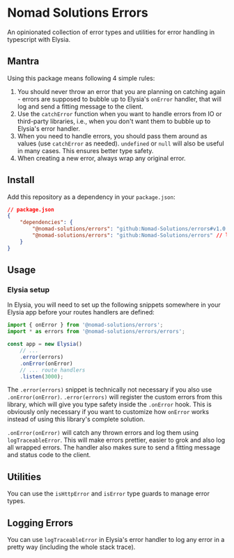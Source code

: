 # Nomad Solutions Errors
An opinionated collection of error types and utilities for error handling in typescript with Elysia.

## Mantra
Using this package means following 4 simple rules:

1. You should never throw an error that you are planning on catching again - errors are supposed to bubble up to Elysia's `onError` handler, that will log and send a fitting message to the client.
2. Use the `catchError` function when you want to handle errors from IO or third-party libraries, i.e., when you don't want them to bubble up to Elysia's error handler.
3. When you need to handle errors, you should pass them around as values (use `catchError` as needed). `undefined` or `null` will also be useful in many cases. This ensures better type safety.
4. When creating a new error, always wrap any original error.

## Install
Add this repository as a dependency in your `package.json`:

```json
// package.json
{
	"dependencies": {
		"@nomad-solutions/errors": "github:Nomad-Solutions/errors#v1.0.0", // specific tag (recommended)
		"@nomad-solutions/errors": "github:Nomad-Solutions/errors" // latest commit
	}
}
```

## Usage

### Elysia setup
In Elysia, you will need to set up the following snippets somewhere in your Elysia app before your routes handlers are defined:

```typescript
import { onError } from '@nomad-solutions/errors';
import * as errors from '@nomad-solutions/errors/errors';

const app = new Elysia()
	// ...
	.error(errors)
	.onError(onError)
	// ... route handlers
	.listen(3000);
```

The `.error(errors)` snippet is technically not necessary if you also use `.onError(onError)`. `.error(errors)` will register the custom errors from this library, which will give you type safety inside the `.onError` hook. This is obviously only necessary if you want to customize how `onError` works instead of using this library's complete solution.

`.onError(onError)` will catch any thrown errors and log them using `logTraceableError`. This will make errors prettier, easier to grok and also log all wrapped errors. The handler also makes sure to send a fitting message and status code to the client.

## Utilities
You can use the `isHttpError` and `isError` type guards to manage error types.

## Logging Errors
You can use `logTraceableError` in Elysia's error handler to log any error in a pretty way (including the whole stack trace).

